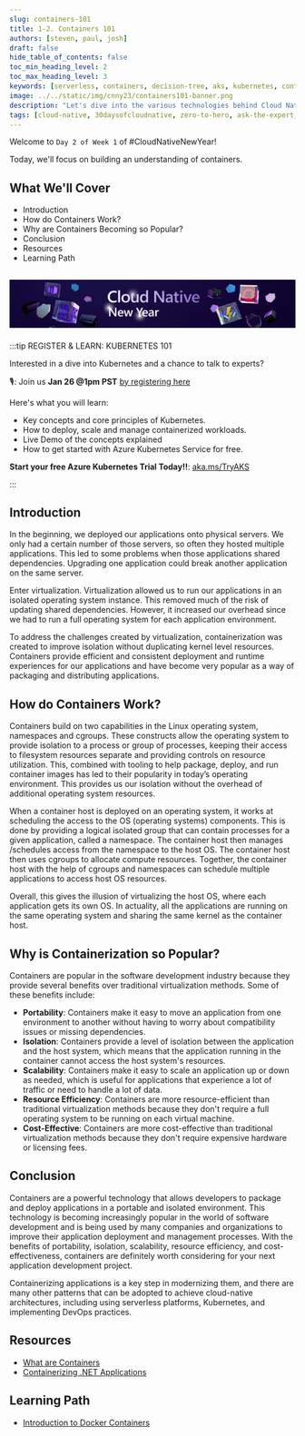 ```yaml
---
slug: containers-101
title: 1-2. Containers 101
authors: [steven, paul, josh]
draft: false
hide_table_of_contents: false
toc_min_heading_level: 2
toc_max_heading_level: 3
keywords: [serverless, containers, decision-tree, aks, kubernetes, container-apps]
image: ../../static/img/cnny23/containers101-banner.png
description: "Let's dive into the various technologies behind Cloud Native development, starting with Containers." 
tags: [cloud-native, 30daysofcloudnative, zero-to-hero, ask-the-expert, azure-kubernetes-service, containers]
---
```


<head>
  <meta name="twitter:url" 
    content="https://azure.github.io/Cloud-Native/cnny-2023/containers-101" />
  <meta name="twitter:title" 
    content="Container 101" />
  <meta name="twitter:description" 
    content="Let's dive into the various technologies behind Cloud Native development, starting with Containers." />
  <meta name="twitter:image" 
    content="../../static/img/cnny23/containers101-banner.png" />
  <meta name="twitter:card" content="summary_large_image" />
  <meta name="twitter:creator" 
    content="@stevenmurawski" />
  <meta name="twitter:site" content="@stevenmurawski" /> 
  <link rel="canonical" 
    href="https://azure.github.io/Cloud-Native/cnny-2023/containers-101" />
</head>

Welcome to `Day 2 of Week 1` of #CloudNativeNewYear!

Today, we'll focus on building an understanding of containers.

## What We'll Cover
 * Introduction
 * How do Containers Work?
 * Why are Containers Becoming so Popular?
 * Conclusion
 * Resources
 * Learning Path

![](./../../static/img/cnny23/hero-banner.png)
---

:::tip REGISTER & LEARN: KUBERNETES 101

Interested in a dive into Kubernetes and a chance to talk to experts? 

🎙: Join us **Jan 26 @1pm PST** 
[by registering here](https://info.microsoft.com/ww-landing-a-quickstart-guide-to-kubernetes-concepts.html?lcid=en-us)

Here's what you will learn:
 * Key concepts and core principles of Kubernetes.
 * How to deploy, scale and manage containerized workloads.
 * Live Demo of the concepts explained
 * How to get started with Azure Kubernetes Service for free.

**Start your free Azure Kubernetes Trial Today!!**: [aka.ms/TryAKS](https://aka.ms/TryAKS)

:::

## Introduction 

 

In the beginning, we deployed our applications onto physical servers.  We only had a certain number of those servers, so often they hosted multiple applications.  This led to some problems when those applications shared dependencies.  Upgrading one application could break another application on the same server.  

Enter virtualization.  Virtualization allowed us to run our applications in an isolated operating system instance.  This removed much of the risk of updating shared dependencies.  However, it increased our overhead since we had to run a full operating system for each application environment. 

To address the challenges created by virtualization, containerization was created to improve isolation without duplicating kernel level resources. Containers provide efficient and consistent deployment and runtime experiences for our applications and have become very popular as a way of packaging and distributing applications. 

 
 
## How do Containers Work? 

Containers build on two capabilities in the Linux operating system, namespaces and cgroups.  These constructs allow the operating system to provide isolation to a process or group of processes, keeping their access to filesystem resources separate and providing controls on resource utilization.  This, combined with tooling to help package, deploy, and run container images has led to their popularity in today’s operating environment.  This provides us our isolation without the overhead of additional operating system resources. 

When a container host is deployed on an operating system, it works at scheduling the access to the OS (operating systems) components. This is done by providing a logical isolated group that can contain processes for a given application, called a namespace. The container host then manages /schedules access from the namespace to the host OS.  The container host then uses cgroups to allocate compute resources. Together, the container host with the help of cgroups and namespaces can schedule multiple applications to access host OS resources.  

Overall, this gives the illusion of virtualizing the host OS, where each application gets its own OS. In actuality, all the applications are running on the same operating system and sharing the same kernel as the container host. 
 
## Why is Containerization so Popular? 
 
Containers are popular in the software development industry because they provide several benefits over traditional virtualization methods. Some of these benefits include: 
 
* **Portability**: Containers make it easy to move an application from one environment to another without having to worry about compatibility issues or missing dependencies. 
* **Isolation**: Containers provide a level of isolation between the application and the host system, which means that the application running in the container cannot access the host system's resources. 
* **Scalability**: Containers make it easy to scale an application up or down as needed, which is useful for applications that experience a lot of traffic or need to handle a lot of data. 
* **Resource Efficiency**: Containers are more resource-efficient than traditional virtualization methods because they don't require a full operating system to be running on each virtual machine. 
* **Cost-Effective**: Containers are more cost-effective than traditional virtualization methods because they don't require expensive hardware or licensing fees. 
 

## Conclusion 
 
Containers are a powerful technology that allows developers to package and deploy applications in a portable and isolated environment. This technology is becoming increasingly popular in the world of software development and is being used by many companies and organizations to improve their application deployment and management processes. With the benefits of portability, isolation, scalability, resource efficiency, and cost-effectiveness, containers are definitely worth considering for your next application development project. 

 
Containerizing applications is a key step in modernizing them, and there are many other patterns that can be adopted to achieve cloud-native architectures, including using serverless platforms, Kubernetes, and implementing DevOps practices. 

## Resources 

* [What are Containers](https://azure.microsoft.com/resources/cloud-computing-dictionary/what-is-a-container/?WT.mc_id=containers-84290-stmuraws) 
* [Containerizing .NET Applications](https://learn.microsoft.com/dotnet/architecture/microservices/container-docker-introduction/?WT.mc_id=containers-84290-stmuraws) 
 
 
## Learning Path 

* [Introduction to Docker Containers](https://learn.microsoft.com/training/modules/intro-to-docker-containers/?WT.mc_id=containers-84290-stmuraws)